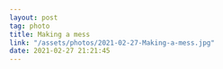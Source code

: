 ```yaml
---
layout: post
tag: photo
title: Making a mess
link: "/assets/photos/2021-02-27-Making-a-mess.jpg"
date: 2021-02-27 21:21:45
---
```

